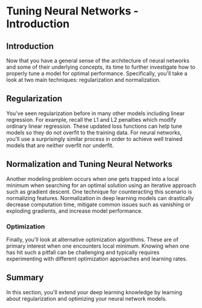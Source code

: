 
# Tuning Neural Networks - Introduction

## Introduction


Now that you have a general sense of the architecture of neural networks and some of their underlying concepts, its time to further investigate how to properly tune a model for optimal performance. Specifically, you'll take a look at two main techniques: regularization and normalization. 

## Regularization

You've seen regularization before in many other models including linear regression. For example, recall the L1 and L2 penalties which modify ordinary linear regression. These updated loss functions can help tune models so they do not overfit to the training data. For neural networks, you'll use a surprisingly similar process in order to achieve well trained models that are neither overfit nor underfit.


## Normalization and Tuning Neural Networks

Another modeling problem occurs when one gets trapped into a local minimum when searching for an optimal solution using an iterative approach such as gradient descent. One technique for counteracting this scenario is normalizing features. Normalization in deep learning models can drastically decrease computation time, mitigate common issues such as vanishing or exploding gradients, and increase model performance.

### Optimization

Finally, you'll look at alternative optimization algorithms. These are of primary interest when one encounters local minimum. Knowing when one has hit such a pitfall can be challenging and typically requires experimenting with different optimization approaches and learning rates.

## Summary

In this section, you'll extend your deep learning knowledge by learning about regularization and optimizing your neural network models. 
